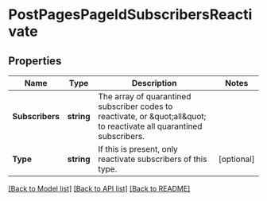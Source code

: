 # PostPagesPageIdSubscribersReactivate

## Properties
Name | Type | Description | Notes
------------ | ------------- | ------------- | -------------
**Subscribers** | **string** | The array of quarantined subscriber codes to reactivate, or \&quot;all\&quot; to reactivate all quarantined subscribers. | 
**Type** | **string** | If this is present, only reactivate subscribers of this type. | [optional] 

[[Back to Model list]](../README.md#documentation-for-models) [[Back to API list]](../README.md#documentation-for-api-endpoints) [[Back to README]](../README.md)


